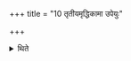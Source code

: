 +++
title = "10 तृतीयमृद्धिकामा उपेयुः"

+++

<details><summary>थिते</summary>

10. (The performers) desirous of prosperity should per form the third thirty-three-day-sacrificial-session.  
</details>
